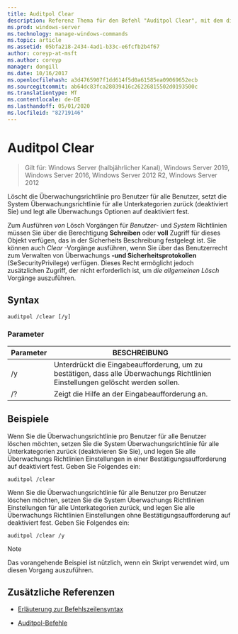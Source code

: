 ```yaml
---
title: Auditpol Clear
description: Referenz Thema für den Befehl "Auditpol Clear", mit dem die Überwachungsrichtlinie pro Benutzer für alle Benutzer gelöscht wird, setzt die System Überwachungsrichtlinie für alle Unterkategorien zurück (deaktiviert Sie) und legt alle Überwachungs Optionen auf deaktiviert fest.
ms.prod: windows-server
ms.technology: manage-windows-commands
ms.topic: article
ms.assetid: 05bfa218-2434-4ad1-b33c-e6fcfb2b4f67
author: coreyp-at-msft
ms.author: coreyp
manager: dongill
ms.date: 10/16/2017
ms.openlocfilehash: a3d4765907f1dd614f5d0a61585ea09069652ecb
ms.sourcegitcommit: ab64dc83fca28039416c26226815502d0193500c
ms.translationtype: MT
ms.contentlocale: de-DE
ms.lasthandoff: 05/01/2020
ms.locfileid: "82719146"
---
```

# <a name="auditpol-clear"></a>Auditpol Clear

> Gilt für: Windows Server (halbjährlicher Kanal), Windows Server 2019, Windows Server 2016, Windows Server 2012 R2, Windows Server 2012

Löscht die Überwachungsrichtlinie pro Benutzer für alle Benutzer, setzt die System Überwachungsrichtlinie für alle Unterkategorien zurück (deaktiviert Sie) und legt alle Überwachungs Optionen auf deaktiviert fest.

Zum Ausführen *von* Lösch Vorgängen für *Benutzer-* und *System* Richtlinien müssen Sie über die Berechtigung **Schreiben** oder **voll** Zugriff für dieses Objekt verfügen, das in der Sicherheits Beschreibung festgelegt ist. Sie können auch *Clear* -Vorgänge ausführen, wenn Sie über das Benutzerrecht zum Verwalten von Überwachungs **-und Sicherheitsprotokollen** (SeSecurityPrivilege) verfügen. Dieses Recht ermöglicht jedoch zusätzlichen Zugriff, der nicht erforderlich ist, um *die allgemeinen Lösch* Vorgänge auszuführen.

## <a name="syntax"></a>Syntax

```
auditpol /clear [/y]
```

### <a name="parameters"></a>Parameter

| Parameter | BESCHREIBUNG |
| ----------- | --------------- |
| /y | Unterdrückt die Eingabeaufforderung, um zu bestätigen, dass alle Überwachungs Richtlinien Einstellungen gelöscht werden sollen. |
| /? | Zeigt die Hilfe an der Eingabeaufforderung an. |

## <a name="examples"></a>Beispiele

Wenn Sie die Überwachungsrichtlinie pro Benutzer für alle Benutzer löschen möchten, setzen Sie die System Überwachungsrichtlinie für alle Unterkategorien zurück (deaktivieren Sie Sie), und legen Sie alle Überwachungs Richtlinien Einstellungen in einer Bestätigungsaufforderung auf deaktiviert fest. Geben Sie Folgendes ein:

```
auditpol /clear
```

Wenn Sie die Überwachungsrichtlinie für alle Benutzer pro Benutzer löschen möchten, setzen Sie die System Überwachungs Richtlinien Einstellungen für alle Unterkategorien zurück, und legen Sie alle Überwachungs Richtlinien Einstellungen ohne Bestätigungsaufforderung auf deaktiviert fest. Geben Sie Folgendes ein:

```
auditpol /clear /y
```

> [!NOTE]
> Das vorangehende Beispiel ist nützlich, wenn ein Skript verwendet wird, um diesen Vorgang auszuführen.

## <a name="additional-references"></a>Zusätzliche Referenzen

- [Erläuterung zur Befehlszeilensyntax](command-line-syntax-key.md)

- [Auditpol-Befehle](auditpol.md)
